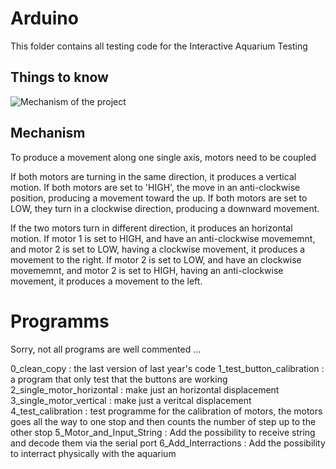 # Arduino

This folder contains all testing code for the Interactive Aquarium Testing

## Things to know
![Mechanism of the project](../../Doc/project_legend.png)

## Mechanism
To produce a movement along one single axis, motors need to be coupled

If both motors are turning in the same direction, it produces a vertical motion. If both motors are set to 'HIGH', the move in an anti-clockwise position, producing a movement toward the up. If both motors are set to LOW, they turn in a clockwise direction, producing a downward movement.

If the two motors turn in different direction, it produces an horizontal motion. If motor 1 is set to HIGH, and have an anti-clockwise movememnt, and motor 2 is set to LOW, having a clockwise movement, it produces a movement to the right.  If motor 2 is set to LOW, and have an clockwise movememnt, and motor 2 is set to HIGH, having an anti-clockwise movement, it produces a movement to the left. 

# Programms

Sorry, not all programs are well commented ... 

0_clean_copy : the last version of last year's code
1_test_button_calibration : a program that only test that the buttons are working
2_single_motor_horizontal : make just an horizontal displacement
3_single_motor_vertical : make just a veritcal displacement
4_test_calibration : test programme for the calibration of motors, the motors goes all the way to one stop and then counts the number of step up to the other stop
5_Motor_and_Input_String : Add the possibility to receive string and decode them via the serial port
6_Add_Interractions : Add the possibility to interract physically with the aquarium
